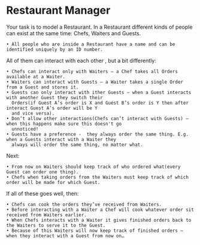 # Restaurant Manager

Your task is to model a Restaurant. In a Restaurant different kinds of people can exist at the same time: Chefs, 
Waiters and Guests.

    • All people who are inside a Restaurant have a name and can be identified uniquely by an ID number.
All of them can interact with each other , but a bit differently:

    • Chefs can interact only with Waiters – a Chef takes all Orders available at a Waiter.
    • Waiters can interact with Guests – a Waiter takes a single Order from a Guest and stores it.
    • Guests can only interact with ither Guests – when a Guest interacts with another Guest they switch their 
      Orders(if Guest A’s order is X and Guest B’s order is Y then after interact Guest A’s order will be Y 
      and vice versa).
    • Don’t allow other interactions(Chefs can’t interact with Guests) – when this happens make sure this doesn't go 
      unnoticed!
    • Guests have a preference -  they always order the same thing. E.g. when a Guests interact with a Waiter they 
      always will order the same thing, no matter what.
Next: 

    • From now on Waiters should keep track of who ordered what(every Guest can order one thing).
    • Chefs when taking orders from the Waiters must keep track of which order will be made for which Guest.
If all of these goes well, then:

    • Chefs can cook the orders they’ve received from Waiters.
    • Before interacting with a Waiter a Chef will cook whatever order sit received from Waiters earlier.
    • When Chefs interacts with a Waiter it gives finished orders back to the Waiters to serve it to the Guest.
    • Because of this Waiters will now keep track of finished orders – when they interact with a Guest from now on…
